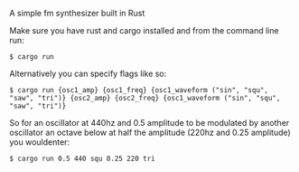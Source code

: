 A simple fm synthesizer built in Rust

Make sure you have rust and cargo installed and from the command line run:

```
$ cargo run
```

Alternatively you can specify flags like so:

```
$ cargo run {osc1_amp} {osc1_freq} {osc1_waveform ("sin", "squ", "saw", "tri")} {osc2_amp} {osc2_freq} {osc1_waveform ("sin", "squ", "saw", "tri")}
```

So for an oscillator at 440hz and 0.5 amplitude to be modulated by another oscillator an octave below at half the amplitude (220hz and 0.25 amplitude) you wouldenter:

```
$ cargo run 0.5 440 squ 0.25 220 tri
```
